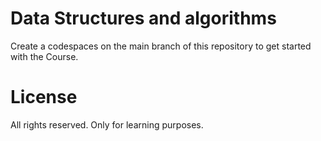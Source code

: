 # Data Structures and algorithms

Create a codespaces on the main branch of this repository to get started with the Course.

# License
All rights reserved. Only for learning purposes.
